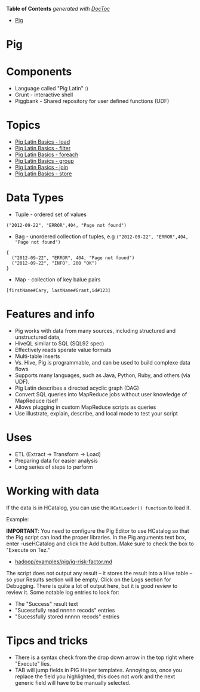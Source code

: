 <!-- START doctoc generated TOC please keep comment here to allow auto update -->
<!-- DON'T EDIT THIS SECTION, INSTEAD RE-RUN doctoc TO UPDATE -->
**Table of Contents**  *generated with [DocToc](https://github.com/thlorenz/doctoc)*

- [Pig](#pig)

<!-- END doctoc generated TOC please keep comment here to allow auto update -->

# Pig

# Components

* Language called "Pig Latin" :)
* Grunt - interactive shell
* Piggbank - Shared repository for user defined functions (UDF)

# Topics

* [Pig Latin Basics - load](http://pig.apache.org/docs/r0.14.0/basic.html#load)
* [Pig Latin Basics - filter](http://pig.apache.org/docs/r0.14.0/basic.html#filter)
* [Pig Latin Basics - foreach](http://pig.apache.org/docs/r0.14.0/basic.html#foreach)
* [Pig Latin Basics - group](http://pig.apache.org/docs/r0.14.0/basic.html#group)
* [Pig Latin Basics - join](http://pig.apache.org/docs/r0.14.0/basic.html#join)
* [Pig Latin Basics - store](http://pig.apache.org/docs/r0.14.0/basic.html#store)

# Data Types

* Tuple - ordered set of values
```
("2012-09-22", "ERROR",404, "Page not found")
```

* Bag - unordered collection of tuples, e.g `("2012-09-22", "ERROR",404, "Page not found")`
```
{
  ("2012-09-22", "ERROR", 404, "Page not found")
  ("2012-09-22", "INFO", 200 "OK")
}
```

* Map - collection of key balue pairs
```
[firstName#Cary, lastName#Grant,id#123]
```

# Features and info

* Pig works with data from many sources, including structured and unstructured data,
* HiveQL similar to SQL (SQL92 spec)
* Effectively reads sperate value formats
* Multi-table inserts
* Vs. Hive, Pig is programmable, and can be used to build complexe data flows
* Supports many languages, such as Java, Python, Ruby, and others (via UDF).
* Pig Latin describes a directed acyclic graph (DAG)
* Convert SQL queries into MapReduce jobs without user knowledge of MapReduce itself
* Allows plugging in custom MapReduce scripts as queries
* Use illustrate, explain, describe, and local mode to test your script

# Uses

* ETL (Extract -> Transform -> Load)
* Preparing data for easier analysis
* Long series of steps to perform

# Working with data

If the data is in HCatalog, you can use the `HCatLoader() function` to load it.

Example:

**IMPORTANT**: You need to configure the Pig Editor to use HCatalog so that the Pig script can load the proper libraries. In the Pig arguments text box, enter -useHCatalog and click the Add button. Make sure to check the box to "Execute on Tez."

* [hadoop/examples/pig/ig-risk-factor.md](https://github.com/mdeguzis/documents/blob/master/systems-engineer/hadoop/examples/pig/pig-risk-factor.md)

The script does not output any result – it stores the result into a Hive table – so your Results section will be empty. Click on the Logs section for Debugging. There is quite a lot of output here, but it is good review to review it. Some notable log entries to look for:

* The "Success" result text
* "Sucessfully read nnnnn recods" entries
* "Sucessfully stored nnnnn recods" entries

# Tipcs and tricks

* There is a syntax check from the drop down arrow in the top right where "Execute" lies.
* TAB will jump fields in PIG Helper templates. Annoying so, once you replace the field you highlighted, this does not work and the next generic field will have to be manually selected.
